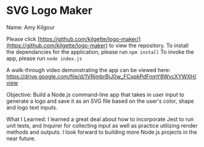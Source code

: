 # SVG Logo Maker

Name: Amy Kilgour 

Please click [https://github.com/kilgette/logo-maker/](https://github.com/kilgette/logo-maker) to view the repository. 
To install the dependancies for the application, please run 
`npm install`
To invoke the app, please run
`node index.js`

A walk-through video demonstrating the app can be viewed here:
https://drive.google.com/file/d/1VRjmbrBjJ0w_FCxpkPdFnmY8WvcXYWXH/view


Objective: Build a Node.js command-line app that takes in user input to generate a logo
and save it as an SVG file based on the user's color, shape and logo text inputs. 


What I Learned: I learned a great deal about how to incorporate Jest to run unit tests, and Inquirer for
collecting input as well as practice utilizing render methods and outputs. I look forward to building more
Node.js projects in the near future. 

